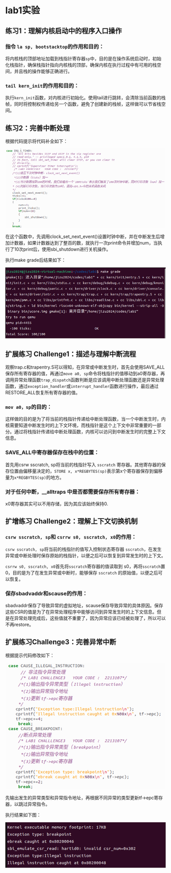 # lab1实验

## 练习1：理解内核启动中的程序入口操作



### 指令 `la sp, bootstacktop`的作用和目的：

将内核栈的顶部地址加载到栈指针寄存器`sp`中，目的是在操作系统启动时，初始化栈指针，确保栈指针指向内核栈的顶部，确保内核在执行过程中有可用的栈空间，并且栈的操作能够正确进行。

### `tail kern_init`的作用和目的：

执行`kern_init`函数，对内核进行初始化。使用tail进行跳转，会清除当前函数的栈帧，同时将控制权传递给另一个函数，避免了创建新的栈帧，这样做可以节省栈空间。

## 练习2：完善中断处理

根据代码提示将代码补全如下：

![image-20240926150650643](image/image-20240926150650643.png)

在这个函数中，先调用clock_set_next_event()设置时钟中断，并在中断发生后增加计数器，如果计数器达到了整百的数，就执行一次print命令并增加num，当执行了10次print后，使用sbi_shutdown进行关机操作。

执行make grade后结果如下：

![image-20240926151057584](image/image-20240926151057584.png)

## 扩展练习 Challenge1：描述与理解中断流程

观察trap.c和trapentry.S可以得知，在异常或中断发生时，首先会使用SAVE_ALL保存所有寄存器的值，再通过`move a0, sp`命令将栈指针的值移动到a0寄存器，再调用异常处理函数`trap_dispatch`函数判断是应该调用中断处理函数还是异常处理函数，通过`exception_handler`或`interrupt_handler`函数进行操作，最后通过RESTORE_ALL恢复所有寄存器的值。

### `mov a0，sp`的目的：

这样做的目的是为了将当前的栈指针传递给中断处理函数，当一个中断发生时，内核需要知道中断发生时的上下文环境，而栈指针是这个上下文中非常重要的一部分。通过将栈指针传递给中断处理函数，内核可以访问到中断发生时的完整上下文信息。

### SAVE_ALL中寄存器保存在栈中的位置：

首先用csrw sscratch, sp将当前的栈指针写入 `sscratch` 寄存器。其他寄存器的保存位置由偏移量决定的，`STORE x, x*REGBYTES(sp)`表示第x个寄存器保存到偏移量为`x*REGBYTES(sp)`的地方。

### 对于任何中断，__alltraps 中是否都需要保存所有寄存器：

x0寄存器其实可以不用存储，因为其应该始终保持0.

## 扩增练习 Challenge2：理解上下文切换机制

### `csrw sscratch, sp`和 `csrrw s0, sscratch, x0`的作用：

`csrw sscratch, sp`将当前的栈指针的值写入控制状态寄存器 `sscratch`，在发生异常或中断处理时保存原始的栈指针，以便之后可以恢复到异常发生时的上下文。

`csrrw s0, sscratch, x0`首先将` sscratch `寄存器的值读取到 s0，再将`sscratch`置0，目的是为了在发生异常或中断时，能够保存 `sscratch` 的原始值，以便之后可以恢复。

### 保存sbadvaddr和scause的作用：

sbadvaddr保存了导致异常的虚拟地址，scause保存导致异常的具体原因。保存这些CSR的值是为了在异常处理程序中能够访问到异常发生时的上下文信息。但是在异常处理完成后，这些值就不重要了，因为异常应该已经被处理了，所以可以不再restore。

## 扩展练习Challenge3：完善异常中断

根据提示代码修改如下：

![image-20240926162850334](image/image-20240926162850334.png)

先输出发生的异常类型和异常指令地址，再根据不同异常的类型更新tf->epc寄存器，以跳过异常指令。

执行结果如下图：

![image-20240926163457212](image/image-20240926163457212.png)

